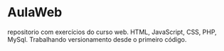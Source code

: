 # AulaWeb
 repositorio com exercícios do curso web.
 HTML, JavaScript, CSS, PHP, MySql.
 Trabalhando versionamento desde o primeiro código.
